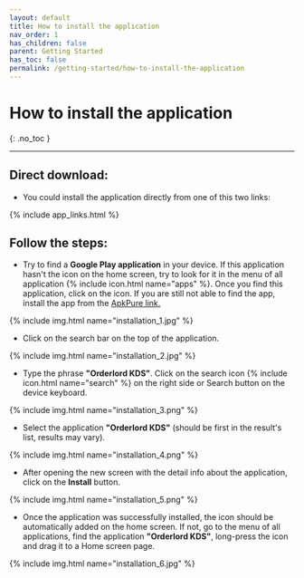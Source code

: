 ```yaml
---
layout: default
title: How to install the application
nav_order: 1
has_children: false
parent: Getting Started
has_toc: false
permalink: /getting-started/how-to-install-the-application
---
```


# How to install the application
{: .no_toc }

---

## Direct download:

- You could install the application directly from one of this two links:

{% include app_links.html %}

## Follow the steps:

- Try to find a **Google Play application** in your device. If this application hasn't the icon on the home screen, try to look for it in the menu of all application {% include icon.html name="apps" %}. Once you find this application, click on the icon. If you are still not able to find the app, install the app from the [ApkPure link.](#direct-download)

{% include img.html name="installation_1.jpg" %}

- Click on the search bar on the top of the application.

{% include img.html name="installation_2.jpg" %}

- Type the phrase **"Orderlord KDS"**. Click on the search icon {% include icon.html name="search" %} on the right side or Search button on the device keyboard.

{% include img.html name="installation_3.png" %}

- Select the application **"Orderlord KDS"** (should be first in the result's list, results may vary).

{% include img.html name="installation_4.png" %}

- After opening the new screen with the detail info about the application, click on the <span class="text-green-100">**Install**</span> button.

{% include img.html name="installation_5.png" %}

- Once the application was successfully installed, the icon should be automatically added on the home screen. If not, go to the menu of all applications, find the application **"Orderlord KDS"**, long-press the icon and drag it to a Home screen page.

{% include img.html name="installation_6.jpg" %}